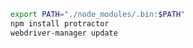 

```bash
export PATH="./node_modules/.bin:$PATH"
npm install protractor
webdriver-manager update
```


